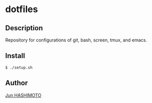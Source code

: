 dotfiles
====

## Description

Repository for configurations of git, bash, screen, tmux, and emacs.

## Install

```
$ ./setup.sh
```

## Author

[Jun HASHIMOTO](http://github.com/manji602)
